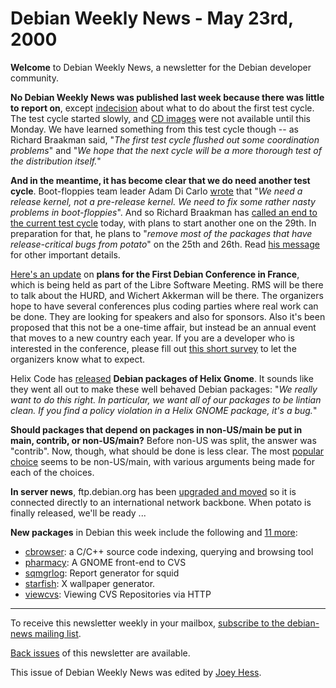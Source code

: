 
Debian Weekly News - May 23rd, 2000
===================================



**Welcome** to Debian Weekly News, a newsletter for the Debian developer
community.




**No Debian Weekly News was published last week because there was little to
report on**, except
[indecision](https://lists.debian.org/debian-devel-0005/msg00830.html) about what to do about the first test cycle. The test cycle
started slowly, and [CD
images](https://cdimage.debian.org/potato_pre.html) were not available until this Monday. We have learned something
from this test cycle though -- as Richard Braakman said, "*The first test
cycle flushed out some coordination problems*" and
"*We hope that the next cycle will be a more thorough test of the
distribution itself.*"




**And in the meantime, it has become clear that we do need another test
cycle**. Boot-floppies team leader Adam Di Carlo
[wrote](https://lists.debian.org/debian-boot-0005/msg00309.html)
that "*We need a release kernel, not a pre-release kernel. We need to fix
some rather nasty problems in boot-floppies*". And so Richard Braakman
has [called an end to the current test cycle](https://www.debian.org/News/weekly/2000/16/mail#mail1) today,
with plans to start another one on the 29th. In preparation for that, he plans
to "*remove most of the packages that have release-critical bugs from
potato*" on the 25th and 26th. Read
[his message](https://lists.debian.org/debian-devel-announce-0005/msg00009.html) for other important details.




[Here's an update](https://lists.debian.org/debian-devel-announce-0005/msg00006.html) on **plans for the First Debian Conference in France**,
which is being held as part of the Libre Software Meeting. RMS will be there to
talk about the HURD, and Wichert Akkerman will be there. The organizers hope
to have several conferences plus coding parties where real work can be done.
They are looking for speakers and also for sponsors. Also it's been proposed
that this not be a one-time affair, but instead be an annual event that moves
to a new country each year. If you are a developer who is interested in the
conference, please fill out
[this
short survey](https://lists.debian.org/debian-devel-0005/msg01366.html) to let the organizers know what to expect.




Helix Code has [released](https://www.debian.org/News/weekly/oldurl?http://news.gnome.org/gnome-news/958714217/) **Debian packages of Helix Gnome**. It sounds like they went all
out to make these well behaved Debian packages: "*We really want to do
this right. In particular, we want all of our packages to be lintian
clean. If you find a policy violation in a Helix GNOME package, it's a bug.*"




**Should packages that depend on packages in non-US/main be put in main,
contrib, or non-US/main?** Before non-US was split, the answer was
"contrib". Now, though, what should be done is less clear. The most
[popular
choice](https://lists.debian.org/debian-devel-0005/msg01281.html) seems to be non-US/main, with various arguments being made for
each of the choices.




**In server news**, ftp.debian.org has been
[upgraded and moved](https://www.debian.org/News/2000/20000521) so
it is connected directly to an international network backbone. When potato is
finally released, we'll be ready ...




**New packages** in Debian this week include the following and
[11 more](http://master.debian.org/~tausq/newpkgs-20000522.html):



* [cbrowser](https://packages.debian.org/unstable/devel/cbrowser): a C/C++ source code indexing, querying and browsing tool
* [pharmacy](https://packages.debian.org/unstable/devel/pharmacy): A GNOME front-end to CVS
* [sqmgrlog](https://packages.debian.org/unstable/web/sqmgrlog): Report generator for squid
* [starfish](https://packages.debian.org/unstable/games/starfish): X wallpaper generator.
* [viewcvs](https://packages.debian.org/unstable/devel/viewcvs): Viewing CVS Repositories via HTTP




---



 To receive this newsletter weekly in your mailbox, [subscribe to the debian-news mailing list](https://lists.debian.org/debian-news/).



[Back issues](https://www.debian.org/News/weekly/) of this newsletter are available.



This issue of Debian Weekly News was edited by [Joey Hess](mailto:dwn@debian.org).




